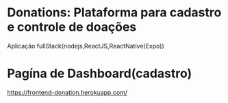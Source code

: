 
# Donations: Plataforma para cadastro e controle de doações

Aplicação fullStack(nodejs,ReactJS,ReactNative(Expo))

# Pagína de Dashboard(cadastro)
https://frontend-donation.herokuapp.com/
